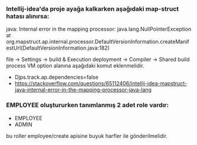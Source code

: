 ### Intellij-idea'da proje ayağa kalkarken aşağıdaki map-struct hatası alınırsa:
java: Internal error in the mapping processor: java.lang.NullPointerException  	at org.mapstruct.ap.internal.processor.DefaultVersionInformation.createManifestUrl(DefaultVersionInformation.java:182)

file -> Settings -> build & Execution deployment -> Compiler -> Shared build process VM option alanına aşağıdaki komut eklenmelidir.
- Djps.track.ap.dependencies=false
- https://stackoverflow.com/questions/65112406/intellij-idea-mapstruct-java-internal-error-in-the-mapping-processor-java-lang





### EMPLOYEE oluştururken tanımlanmış 2 adet role vardır:
- EMPLOYEE 
- ADMIN

bu roller employee/create apisine buyuk harfler ile gönderilmelidir.
